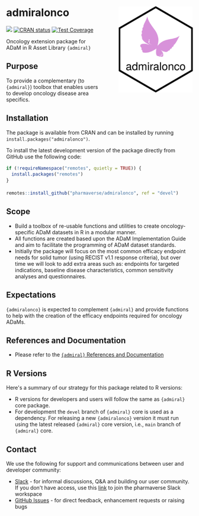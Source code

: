 # admiralonco <img src="man/figures/logo.png" align="right" width="200" style="margin-left:50px;"/>

<!-- badges: start -->
[<img src="http://pharmaverse.org/shields/admiralonco.svg">](https://pharmaverse.org)
[![CRAN status](https://www.r-pkg.org/badges/version/admiralonco)](https://CRAN.R-project.org/package=admiralonco)
[![Test Coverage](https://raw.githubusercontent.com/pharmaverse/admiralonco/badges/main/test-coverage.svg)](https://github.com/pharmaverse/admiralonco/actions/workflows/code-coverage.yml)
<!-- badges: end -->

Oncology extension package for ADaM in R Asset Library `{admiral}`

## Purpose

To provide a complementary (to `{admiral}`) toolbox that enables users to develop oncology disease area specifics.

## Installation

The package is available from CRAN and can be installed by running `install.packages("admiralonco")`.

To install the latest development version of the package directly from GitHub use the following code:

```r
if (!requireNamespace("remotes", quietly = TRUE)) {
  install.packages("remotes")
}

remotes::install_github("pharmaverse/admiralonco", ref = "devel")
```

## Scope

* Build a toolbox of re-usable functions and utilities to create oncology-specific ADaM datasets in R in a modular manner.
* All functions are created based upon the ADaM Implementation Guide and aim to facilitate the programming of ADaM dataset standards.
* Initially the package will focus on the most common efficacy endpoint needs for solid tumor (using RECIST v1.1 response criteria),
but over time we will look to add extra areas such as: endpoints for targeted indications, baseline disease characteristics, common
sensitivity analyses and questionnaires.

## Expectations

`{admiralonco}` is expected to complement `{admiral}` and provide functions to help with the creation of the efficacy endpoints required for oncology ADaMs.

## References and Documentation

* Please refer to the [`{admiral}` References and Documentation](https://pharmaverse.github.io/admiral/index.html#references-and-documentation)

## R Versions

Here's a summary of our strategy for this package related to R versions:

* R versions for developers and users will follow the same as `{admiral}` core package.
* For development the `devel` branch of `{admiral}` core is used as a dependency. For releasing a new `{admiralonco}` version it must run using the latest released `{admiral}` core version, i.e., `main` branch of `{admiral}` core.

## Contact

We use the following for support and communications between user and developer community:

* [Slack](https://app.slack.com/client/T028PB489D3/C02M8KN8269) - for informal discussions, Q&A and building our user community. If you don't have access, use this [link](https://join.slack.com/t/pharmaverse/shared_invite/zt-yv5atkr4-Np2ytJ6W_QKz_4Olo7Jo9A) to join the pharmaverse Slack workspace
* [GitHub Issues](https://github.com/pharmaverse/admiralonco/issues) - for direct feedback, enhancement requests or raising bugs
